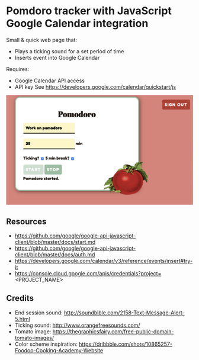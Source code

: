 # Pomdoro tracker with JavaScript Google Calendar integration
Small & quick web page that:

- Plays a ticking sound for a set period of time
- Inserts event into Google Calendar

Requires:
- Google Calendar API access
- API key
See https://developers.google.com/calendar/quickstart/js

![Screenshot](/screenshot.png?raw=true "Screenshot")

## Resources
- https://github.com/google/google-api-javascript-client/blob/master/docs/start.md
- https://github.com/google/google-api-javascript-client/blob/master/docs/auth.md
- https://developers.google.com/calendar/v3/reference/events/insert#try-it
- https://console.cloud.google.com/apis/credentials?project=<PROJECT_NAME>

## Credits
- End session sound: http://soundbible.com/2158-Text-Message-Alert-5.html
- Ticking sound: http://www.orangefreesounds.com/
- Tomato image: https://thegraphicsfairy.com/free-public-domain-tomato-images/
- Color scheme inspiration: https://dribbble.com/shots/10865257-Foodoo-Cooking-Academy-Website